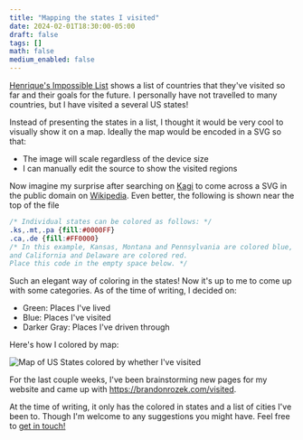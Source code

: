 ```yaml
---
title: "Mapping the states I visited"
date: 2024-02-01T18:30:00-05:00
draft: false
tags: []
math: false
medium_enabled: false
---
```


[Henrique's Impossible List](https://hacdias.com/impossible-list/) shows a list of countries that they've visited so far and their goals for the future. I personally have not travelled to many countries, but I have visited a several US states!

Instead of presenting the states in a list, I thought it would be very cool to visually show it on a map. Ideally the map would be encoded in a SVG so that:

- The image will scale regardless of the device size
- I can manually edit the source to show the visited regions

Now imagine my surprise after searching on [Kagi](https://kagi.com/) to come across a SVG in the public domain on [Wikipedia](https://commons.wikimedia.org/wiki/File:Blank_US_Map_(states_only).svg). Even better, the following is shown near the top of the file

```css
/* Individual states can be colored as follows: */
.ks,.mt,.pa {fill:#0000FF}
.ca,.de {fill:#FF0000}
/* In this example, Kansas, Montana and Pennsylvania are colored blue,
and California and Delaware are colored red.
Place this code in the empty space below. */
```

Such an elegant way of coloring in the states! Now it's up to me to come up with some categories. As of the time of writing, I decided on:

- Green: Places I've lived
- Blue: Places I've visited
- Darker Gray: Places I've driven through

Here's how I colored by map:

![Map of US States colored by whether I've visited](/files/images/usa_visited.svg)

For the last couple weeks, I've been brainstorming new pages for my website and came up with https://brandonrozek.com/visited.

At the time of writing, it only has the colored in states and a list of cities I've been to. Though I'm welcome to any suggestions you might have. Feel free to [get in touch!](/contact)
